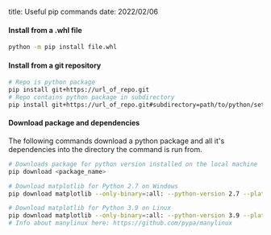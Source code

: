 title: Useful pip commands
date: 2022/02/06

#### Install from a .whl file
```bash
python -m pip install file.whl
```

#### Install from a git repository 
```bash
# Repo is python package
pip install git+https://url_of_repo.git
# Repo contains python package in subdirectory
pip install git+https://url_of_repo.git#subdirectory=path/to/python/setup/file
```

#### Download package and dependencies
The following commands download a python package and all it's dependencies into the directory the command is run from.
```bash
# Downloads package for python version installed on the local machine
pip download <package_name>

# Download matplotlib for Python 2.7 on Windows
pip download matplotlib --only-binary=:all: --python-version 2.7 --platform win_amd64

# Download matplotlib for Python 3.9 on Linux
pip download matplotlib --only-binary=:all: --python-version 3.9 --platform manylinux1_x86_64
# Info about manylinux here: https://github.com/pypa/manylinux
```